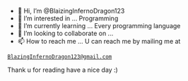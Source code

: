 
- 👋 Hi, I’m @BlaizingInfernoDragon123
- 👀 I’m interested in ... Programming 
- 🌱 I’m currently learning ... Every programming language
- 💞️ I’m looking to collaborate on ... 
- 📫 How to reach me ... U can reach me by mailing me at <a href="mailto:bibhabbarua@gmail.com">
```
BlazingInfernoDragon123@gmail.com
```
</a>
Thank u for reading have a nice day :)


<!---
BlaizingInfernoDragon123/BlaizingInfernoDragon123 is a ✨ special ✨ repository because its `README.md` (this file) appears on your GitHub profile.
You can click the Preview link to take a look at your changes.
--->
